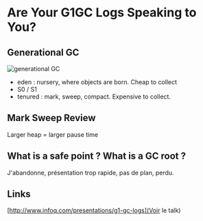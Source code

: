 Are Your G1GC Logs Speaking to You?
===================================

Generational GC
---------------

![generational GC](images/gc1/shcema-zone.png)

- eden : nursery, where objects are born. Cheap to collect
- S0 / S1 
- tenured : mark, sweep, compact. Expensive to collect.

Mark Sweep Review
----------------

Larger heap = larger pause time

What is a safe point ? What is a GC root ?
------------------------------------------

J'abandonne, présentation trop rapide, pas de plan, perdu.

Links
-----
[http://www.infoq.com/presentations/g1-gc-logs](Voir le talk)


